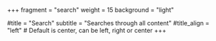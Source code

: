 +++
fragment = "search"
weight = 15
background = "light"

#title = "Search"
subtitle = "Searches through all content"
#title_align = "left" # Default is center, can be left, right or center
+++
